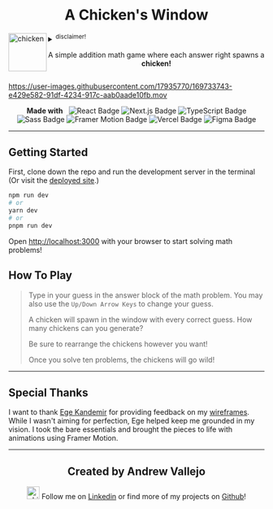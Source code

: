 <div align='center'>

# A Chicken's Window
 
</div>

<!--#1. introduction  -->
<details>
<summary>
<img align='left' src="https://user-images.githubusercontent.com/17935770/169733747-f1fd3712-3c87-42c5-99f9-31178784f42f.png" alt="chicken" width="75"/>
<sup>disclaimer!</sup>
    
<div align='center'>
  
A simple addition math game where each answer right spawns a **chicken!**

</div>

</summary>
  
<div align='center'>
    
<sub> I did this project for a skill test. The restriction was to create a math game in React within two days.
Be sure to check out my wireframe made in [Figma](https://www.figma.com/file/yaB8KfTEUeft3t71DQDWXA/Chickens-Window?node-id=30%3A2) for this project.</sub>

</div>
  
</details>

https://user-images.githubusercontent.com/17935770/169733743-e429e582-91df-4234-917c-aab0aade10fb.mov

<div align='center'>
  
**Made with** &nbsp;
<img src="https://img.shields.io/badge/React-61DAFB?logo=react&logoColor=000&style=flat-square" alt="React Badge">
<img src="https://img.shields.io/badge/Next.js-000?logo=nextdotjs&logoColor=fff&style=flat-square" alt="Next.js Badge">
<img src="https://img.shields.io/badge/TypeScript-3178C6?logo=typescript&logoColor=fff&style=flat-square" alt="TypeScript Badge">
<img src="https://img.shields.io/badge/Sass-C69?logo=sass&logoColor=fff&style=flat-square" alt="Sass Badge">
<img src='https://img.shields.io/badge/Vercel-000?logo=vercel&logoColor=fff&style=flat-square' alt='Framer Motion Badge'>
<img src='https://img.shields.io/badge/Framer-05F?logo=framer&logoColor=fff&style=flat-square' alt='Vercel Badge'>
<img src='https://img.shields.io/badge/Figma-F24E1E?logo=figma&logoColor=fff&style=flat-square' alt='Figma Badge'>

---

</div>

## Getting Started

First, clone down the repo and run the development server in the terminal (Or visit the [deployed site](https://a-chickens-window.vercel.app/).)

```bash
npm run dev
# or
yarn dev
# or
pnpm run dev
```

Open [http://localhost:3000](http://localhost:3000) with your browser to start solving math problems!

## How To Play

>Type in your guess in the answer block of the math problem.
You may also use the `Up/Down Arrow Keys` to change your guess.
>
>A chicken will spawn in the window with every correct guess.
How many chickens can you generate?
>
>Be sure to rearrange the chickens however you want! 
>
>Once you solve ten problems, the chickens will go wild!

---

## Special Thanks 

I want to thank [Ege Kandemir](https://www.linkedin.com/in/ege-kandemir/) for providing feedback on my [wireframes](https://www.figma.com/file/yaB8KfTEUeft3t71DQDWXA/Chickens-Window?node-id=30%3A2). While I wasn't aiming for perfection, Ege helped keep me grounded in my vision. I took the bare essentials and brought the pieces to life with animations using Framer Motion. 

---

<div align='center'>

## Created by Andrew Vallejo

</div>

<div align='center'>

<img src="https://user-images.githubusercontent.com/17935770/169733747-f1fd3712-3c87-42c5-99f9-31178784f42f.png" alt="chicken" width="25"/> Follow me on [Linkedin](https://www.linkedin.com/in/andrewvallejo/) or find more of my projects on [Github](https://www.github.com/andrewvallejo)!

</div>
